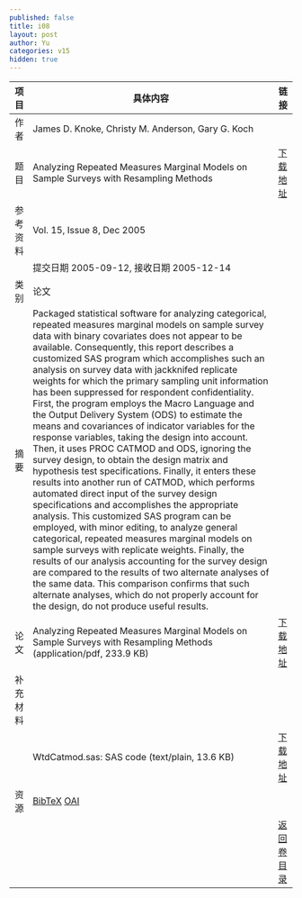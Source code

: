 ```yaml
---
published: false
title: i08
layout: post
author: Yu
categories: v15
hidden: true
---
```


| 项目 | 具体内容 | 链接 |
|---:|---|---|
| 作者 | James D. Knoke, Christy M. Anderson, Gary G. Koch| |
| 题目 |Analyzing Repeated Measures Marginal Models on Sample Surveys with Resampling Methods | [下载地址](http://www.jstatsoft.org/v15/i08/paper) |
| 参考资料 |Vol. 15, Issue 8, Dec 2005 | |
| | 提交日期 2005-09-12, 接收日期 2005-12-14| | 
| 类别 | 论文| |
| 摘要 | Packaged statistical software for analyzing categorical, repeated measures marginal models on sample survey data with binary covariates does not appear to be available. Consequently, this report describes a customized SAS program which accomplishes such an analysis on survey data with jackknifed replicate weights for which the primary sampling unit information has been suppressed for respondent confidentiality. First, the program employs the Macro Language and the Output Delivery System (ODS) to estimate the means and covariances of indicator variables for the response variables, taking the design into account. Then, it uses PROC CATMOD and ODS, ignoring the survey design, to obtain the design matrix and hypothesis test specifications. Finally, it enters these results into another run of CATMOD, which performs automated direct input of the survey design specifications and accomplishes the appropriate analysis. This customized SAS program can be employed, with minor editing, to analyze general categorical, repeated measures marginal models on sample surveys with replicate weights. Finally, the results of our analysis accounting for the survey design are compared to the results of two alternate analyses of the same data. This comparison confirms that such alternate analyses, which do not properly account for the design, do not produce useful results.| |
| 论文 | Analyzing Repeated Measures Marginal Models on Sample Surveys with Resampling Methods  (application/pdf, 233.9 KB)| [下载地址](http://www.jstatsoft.org/v15/i08/paper) |
| 补充材料 | | |
| |WtdCatmod.sas: SAS code  (text/plain, 13.6 KB)|  [下载地址](http://www.jstatsoft.org/v15/i08/supp/1) |
| 资源 | [BibTeX](http://www.jstatsoft.org/v15/i08/bibtex) [OAI](http://www.jstatsoft.org/oai?verb=GetRecord&identifier=oai.jstatsoft/v15/i08&prefix=oai_dc)| |
| |  | [返回卷目录]({{site.baseurl}}/volume/v15.html) |